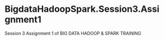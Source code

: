 # BigdataHadoopSpark.Session3.Assignment1
Session 3 Assignment 1 of BIG DATA HADOOP &amp; SPARK TRAINING
